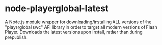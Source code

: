 node-playerglobal-latest
========================

A Node.js module wrapper for downloading/installing ALL versions of the "playerglobal.swc" API library in order to target all modern versions of Flash Player. Downloads the latest versions upon install, rather than during prepublish.
